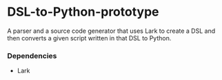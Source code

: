# DSL-to-Python-prototype
A parser and a source code generator that uses Lark to create a DSL and then converts a given script written in that DSL to Python.

### Dependencies

* Lark


